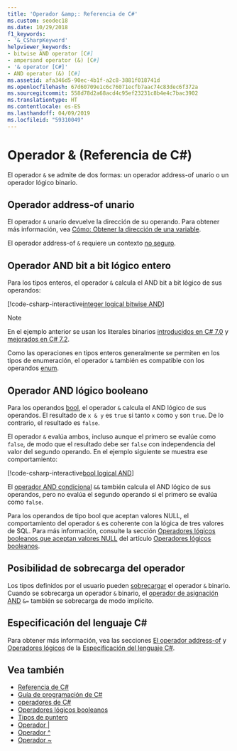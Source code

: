 ```yaml
---
title: 'Operador &amp;: Referencia de C#'
ms.custom: seodec18
ms.date: 10/29/2018
f1_keywords:
- '&_CSharpKeyword'
helpviewer_keywords:
- bitwise AND operator [C#]
- ampersand operator (&) [C#]
- '& operator [C#]'
- AND operator (&) [C#]
ms.assetid: afa346d5-90ec-4b1f-a2c8-3881f018741d
ms.openlocfilehash: 67d60709e1c6c76071ecfb7aac74c83dec6f372a
ms.sourcegitcommit: 558d78d2a68acd4c95ef23231c8b4e4c7bac3902
ms.translationtype: HT
ms.contentlocale: es-ES
ms.lasthandoff: 04/09/2019
ms.locfileid: "59310049"
---
```

# <a name="amp-operator-c-reference"></a>Operador &amp; (Referencia de C#)

El operador `&` se admite de dos formas: un operador address-of unario o un operador lógico binario.

## <a name="unary-address-of-operator"></a>Operador address-of unario

El operador `&` unario devuelve la dirección de su operando. Para obtener más información, vea [Cómo: Obtener la dirección de una variable](../../programming-guide/unsafe-code-pointers/how-to-obtain-the-address-of-a-variable.md).

El operador address-of `&` requiere un contexto [no seguro](../keywords/unsafe.md).

## <a name="integer-logical-bitwise-and-operator"></a>Operador AND bit a bit lógico entero

Para los tipos enteros, el operador `&` calcula el AND bit a bit lógico de sus operandos:

[!code-csharp-interactive[integer logical bitwise AND](~/samples/snippets/csharp/language-reference/operators/AndOperatorExamples.cs#IntegerOperands)]

> [!NOTE]
> En el ejemplo anterior se usan los literales binarios [introducidos en C# 7.0](../../whats-new/csharp-7.md#numeric-literal-syntax-improvements) y [mejorados en C# 7.2](../../whats-new/csharp-7-2.md#leading-underscores-in-numeric-literals).

Como las operaciones en tipos enteros generalmente se permiten en los tipos de enumeración, el operador `&` también es compatible con los operandos [enum](../keywords/enum.md).

## <a name="boolean-logical-and-operator"></a>Operador AND lógico booleano

Para los operandos [bool](../keywords/bool.md), el operador `&` calcula el AND lógico de sus operandos. El resultado de `x & y` es `true` si tanto `x` como `y` son `true`. De lo contrario, el resultado es `false`.

El operador `&` evalúa ambos, incluso aunque el primero se evalúe como `false`, de modo que el resultado debe ser `false` con independencia del valor del segundo operando. En el ejemplo siguiente se muestra ese comportamiento:

[!code-csharp-interactive[bool logical AND](~/samples/snippets/csharp/language-reference/operators/AndOperatorExamples.cs#BooleanOperands)]

El [operador AND condicional](boolean-logical-operators.md#conditional-logical-and-operator-) `&&` también calcula el AND lógico de sus operandos, pero no evalúa el segundo operando si el primero se evalúa como `false`.

Para los operandos de tipo bool que aceptan valores NULL, el comportamiento del operador `&` es coherente con la lógica de tres valores de SQL. Para más información, consulte la sección [Operadores lógicos booleanos que aceptan valores NULL](boolean-logical-operators.md#nullable-boolean-logical-operators) del artículo [Operadores lógicos booleanos](boolean-logical-operators.md).

## <a name="operator-overloadability"></a>Posibilidad de sobrecarga del operador

Los tipos definidos por el usuario pueden [sobrecargar](../keywords/operator.md) el operador `&` binario. Cuando se sobrecarga un operador `&` binario, el [operador de asignación AND](and-assignment-operator.md) `&=` también se sobrecarga de modo implícito.

## <a name="c-language-specification"></a>Especificación del lenguaje C#

Para obtener más información, vea las secciones [El operador address-of](~/_csharplang/spec/unsafe-code.md#the-address-of-operator) y [Operadores lógicos](~/_csharplang/spec/expressions.md#logical-operators) de la [Especificación del lenguaje C#](../language-specification/index.md).

## <a name="see-also"></a>Vea también

- [Referencia de C#](../index.md)
- [Guía de programación de C#](../../programming-guide/index.md)
- [operadores de C#](index.md)
- [Operadores lógicos booleanos](boolean-logical-operators.md)
- [Tipos de puntero](../../programming-guide/unsafe-code-pointers/pointer-types.md)
- [Operador |](or-operator.md)
- [Operador ^](xor-operator.md)
- [Operador ~](bitwise-complement-operator.md)
